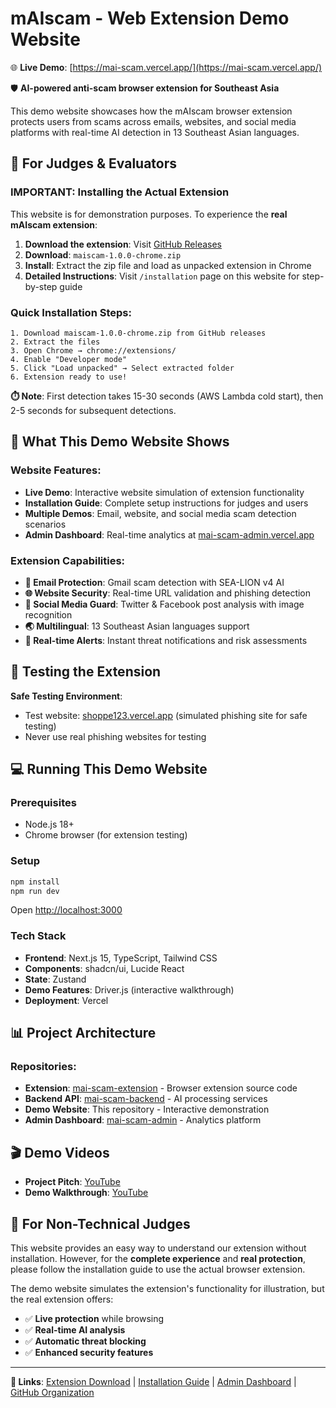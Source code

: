 # mAIscam - Web Extension Demo Website

🌐 **Live Demo**: [https://mai-scam.vercel.app/](https://mai-scam.vercel.app/)

🛡️ **AI-powered anti-scam browser extension for Southeast Asia**

This demo website showcases how the mAIscam browser extension protects users from scams across emails, websites, and social media platforms with real-time AI detection in 13 Southeast Asian languages.

## 🚀 For Judges & Evaluators

### **IMPORTANT: Installing the Actual Extension**
This website is for demonstration purposes. To experience the **real mAIscam extension**:

1. **Download the extension**: Visit [GitHub Releases](https://github.com/mAI-scam/mai-scam-extension/releases/tag/v1.0.0)
2. **Download**: `maiscam-1.0.0-chrome.zip`
3. **Install**: Extract the zip file and load as unpacked extension in Chrome
4. **Detailed Instructions**: Visit `/installation` page on this website for step-by-step guide

### Quick Installation Steps:
```
1. Download maiscam-1.0.0-chrome.zip from GitHub releases
2. Extract the files
3. Open Chrome → chrome://extensions/
4. Enable "Developer mode"
5. Click "Load unpacked" → Select extracted folder
6. Extension ready to use!
```

**⏱️ Note**: First detection takes 15-30 seconds (AWS Lambda cold start), then 2-5 seconds for subsequent detections.

## 🎯 What This Demo Website Shows

### Website Features:
- **Live Demo**: Interactive website simulation of extension functionality
- **Installation Guide**: Complete setup instructions for judges and users
- **Multiple Demos**: Email, website, and social media scam detection scenarios
- **Admin Dashboard**: Real-time analytics at [mai-scam-admin.vercel.app](https://mai-scam-admin.vercel.app/)

### Extension Capabilities:
- **📧 Email Protection**: Gmail scam detection with SEA-LION v4 AI
- **🌐 Website Security**: Real-time URL validation and phishing detection
- **📱 Social Media Guard**: Twitter & Facebook post analysis with image recognition
- **🌏 Multilingual**: 13 Southeast Asian languages support
- **🚨 Real-time Alerts**: Instant threat notifications and risk assessments

## 🔧 Testing the Extension

**Safe Testing Environment**:
- Test website: [shoppe123.vercel.app](https://shoppe123.vercel.app/) (simulated phishing site for safe testing)
- Never use real phishing websites for testing

## 💻 Running This Demo Website

### Prerequisites
- Node.js 18+
- Chrome browser (for extension testing)

### Setup
```bash
npm install
npm run dev
```
Open [http://localhost:3000](http://localhost:3000)

### Tech Stack
- **Frontend**: Next.js 15, TypeScript, Tailwind CSS
- **Components**: shadcn/ui, Lucide React
- **State**: Zustand
- **Demo Features**: Driver.js (interactive walkthrough)
- **Deployment**: Vercel

## 📊 Project Architecture

### Repositories:
- **Extension**: [mai-scam-extension](https://github.com/mAI-scam/mai-scam-extension) - Browser extension source code
- **Backend API**: [mai-scam-backend](https://github.com/mAI-scam/mai-scam-backend) - AI processing services
- **Demo Website**: This repository - Interactive demonstration
- **Admin Dashboard**: [mai-scam-admin](https://github.com/mAI-scam/mai-scam-admin) - Analytics platform

## 🎬 Demo Videos
- **Project Pitch**: [YouTube](https://www.youtube.com/embed/MUg4EGxcHro)
- **Demo Walkthrough**: [YouTube](https://www.youtube.com/embed/rNhK1GPuOu0)

## 📝 For Non-Technical Judges

This website provides an easy way to understand our extension without installation. However, for the **complete experience** and **real protection**, please follow the installation guide to use the actual browser extension.

The demo website simulates the extension's functionality for illustration, but the real extension offers:
- ✅ **Live protection** while browsing
- ✅ **Real-time AI analysis**
- ✅ **Automatic threat blocking**
- ✅ **Enhanced security features**

---

**🔗 Links**: [Extension Download](https://github.com/mAI-scam/mai-scam-extension/releases) | [Installation Guide](/installation) | [Admin Dashboard](https://mai-scam-admin.vercel.app/) | [GitHub Organization](https://github.com/mAI-scam)
